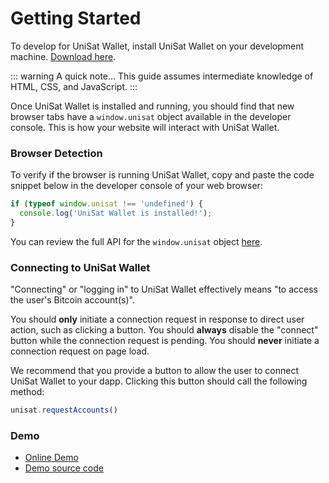 # Getting Started

To develop for UniSat Wallet, install UniSat Wallet on your development machine. [Download here](https://unisat.io/).

::: warning A quick note...
This guide assumes intermediate knowledge of HTML, CSS, and JavaScript.
:::

Once UniSat Wallet is installed and running, you should find that new browser tabs have a `window.unisat` object available in the developer console.
This is how your website will interact with UniSat Wallet.

[comment]: <> (## Basic Considerations)

### Browser Detection

To verify if the browser is running UniSat Wallet, copy and paste the code snippet below in the developer console of your web browser:

```javascript
if (typeof window.unisat !== 'undefined') {
  console.log('UniSat Wallet is installed!');
}
```

You can review the full API for the `window.unisat` object [here](./unisat-provider.html).

### Connecting to UniSat Wallet

"Connecting" or "logging in" to UniSat Wallet effectively means "to access the user's Bitcoin account(s)".

You should **only** initiate a connection request in response to direct user action, such as clicking a button.
You should **always** disable the "connect" button while the connection request is pending.
You should **never** initiate a connection request on page load.

We recommend that you provide a button to allow the user to connect UniSat Wallet to your dapp.
Clicking this button should call the following method:

```javascript
unisat.requestAccounts()
```

### Demo 

- [Online Demo](https://demo.unisat.io)
- [Demo source code](https://github.com/unisat-wallet/unisat-web3-demo) 

